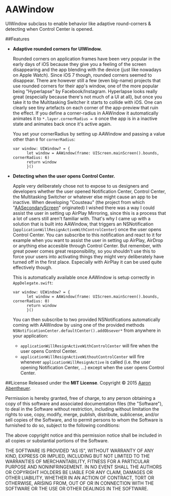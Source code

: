 # AAWindow
UIWindow subclass to enable behavior like adaptive round-corners &amp; detecting when Control Center is opened.

##Features
* **Adaptive rounded corners for UIWindow.**

  Rounded corners on application frames have been very popular in the early days of iOS because they give you a feeling of the screen disappearing and the app blending with the device (just like nowadays on Apple Watch). Since iOS 7 though, rounded corners seemed to disappear. There are however still a few (even big-name) projects that use rounded corners for their app's window, one of the more popular being "Hyperlapse" by Facebook/Instagram. Hyperlapse looks really great (especially because there's not much of a UI at all), but once you take it to the Multitasking Switcher it starts to collide with iOS. One can clearly see tiny artefacts on each corner of the app-preview that ruin the effect. If you define a corner-radius in AAWindow it automatically animates it to `*.layer.cornerRadius = 0` once the app is in a inactive state and animates back once it's active again.
  
  You set your cornerRadius by setting up AAWindow and passing a value other than `0` for `cornerRadius`:
  
  ```    
  var window: UIWindow? = {
        let window = AAWindow(frame: UIScreen.mainScreen().bounds, cornerRadius: 6)
        return window
        }()
  ```
  
* **Detecting when the user opens Control Center.**

  Apple very deliberately chose not to expose to us designers and developers whether the user opened Notification Center, Control Center, the Multitasking Switcher or whatever else might cause an app to be inactive. When developing "Cousteau" (the project from which "[AASecondaryScreen](https://github.com/aaronabentheuer/AASecondaryScreen)" originated) I wished there was a way I could assist the user in setting up AirPlay Mirroring, since this is a process that a lot of users still aren't familiar with. That's why I came up with a solution that is built into AAWindow, that triggers an NSNotification (`applicationWillResignActiveWithControlCenter`) once the user opens Control Center. You can subscribe to this notification and react to it for example when you want to assist the user in setting up AirPlay, AirDrop or anything else accesible through Control Center. But remember, with great power comes great responsibility, so you shouldn't use this to force your users into activating things they might very deliberately have turned off in the first place. Especially with AirPlay it can be used quite effectively though.
  
  This is automatically available once AAWindow is setup correctly in `AppDelegate.swift`:
  
  ```    
  var window: UIWindow? = {
        let window = AAWindow(frame: UIScreen.mainScreen().bounds, cornerRadius: 0)
        return window
        }()
  ```
  
  You can then subscribe to two provided NSNotifications automatically coming with AAWindow by using one of the provided methods `NSNotificationCenter.defaultCenter().addObsever*` from anywhere in your application:
  
  * `applicationWillResignActiveWithControlCenter` will fire when the user opens Control Center.
  * `applicationWillResignActiveWithoutControlCenter` will fire whenever `applicationWillResignActive` is called (i.e. the user opening Notification Center, …) except when the user opens Control Center.

##License
Released under the **MIT License**.
Copyright © 2015 [Aaron Abentheuer](http://www.aaronabentheuer.com).

Permission is hereby granted, free of charge, to any person obtaining a copy of this software and associated documentation files (the "Software"), to deal in the Software without restriction, including without limitation the rights to use, copy, modify, merge, publish, distribute, sublicense, and/or sell copies of the Software, and to permit persons to whom the Software is furnished to do so, subject to the following conditions:

The above copyright notice and this permission notice shall be included in all copies or substantial portions of the Software.

THE SOFTWARE IS PROVIDED "AS IS", WITHOUT WARRANTY OF ANY KIND, EXPRESS OR IMPLIED, INCLUDING BUT NOT LIMITED TO THE WARRANTIES OF MERCHANTABILITY, FITNESS FOR A PARTICULAR PURPOSE AND NONINFRINGEMENT. IN NO EVENT SHALL THE AUTHORS OR COPYRIGHT HOLDERS BE LIABLE FOR ANY CLAIM, DAMAGES OR OTHER LIABILITY, WHETHER IN AN ACTION OF CONTRACT, TORT OR OTHERWISE, ARISING FROM, OUT OF OR IN CONNECTION WITH THE SOFTWARE OR THE USE OR OTHER DEALINGS IN THE SOFTWARE.
